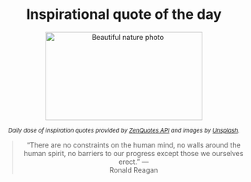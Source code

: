 
<div align="center">

# Inspirational quote of the day

<img src="./data/photo.jpeg" alt="Beautiful nature photo" width="320" height="180">

<sub><i>Daily dose of inspiration quotes provided by [ZenQuotes API](https://zenquotes.io/) and images by [Unsplash](https://unsplash.com/).</i></sub>


<blockquote>&ldquo;There are no constraints on the human mind, no walls around the human spirit, no barriers to our progress except those we ourselves erect.&rdquo; &mdash; <footer>Ronald Reagan</footer></blockquote>

</div>
